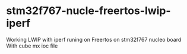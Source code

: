 # stm32f767-nucle-freertos-lwip-iperf
Working LWIP with iperf runing on Freertos on stm32f767 nucleo board With cube mx ioc file
